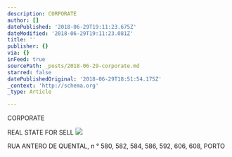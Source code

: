 ```yaml
---
description: CORPORATE
author: []
datePublished: '2018-06-29T19:11:23.675Z'
dateModified: '2018-06-29T19:11:23.081Z'
title: ''
publisher: {}
via: {}
inFeed: true
sourcePath: _posts/2018-06-29-corporate.md
starred: false
datePublishedOriginal: '2018-06-29T18:51:54.175Z'
_context: 'http://schema.org'
_type: Article

---
```

CORPORATE

REAL STATE FOR SELL
![](https://the-grid-user-content.s3-us-west-2.amazonaws.com/054d126c-714e-4b9c-8774-862b3a548222.jpg)

RUA ANTERO DE QUENTAL, n ° 580, 582, 584, 586, 592, 606, 608, PORTO
